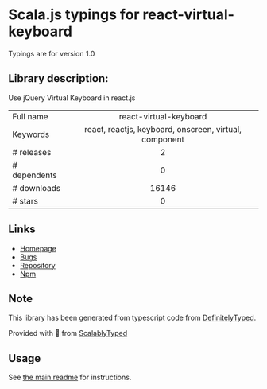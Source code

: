 
# Scala.js typings for react-virtual-keyboard

Typings are for version 1.0

## Library description:
Use jQuery Virtual Keyboard in react.js

|                    |                 |
| ------------------ | :-------------: |
| Full name          | react-virtual-keyboard |
| Keywords           | react, reactjs, keyboard, onscreen, virtual, component |
| # releases         | 2 |
| # dependents       | 0 |
| # downloads        | 16146 |
| # stars            | 0 |

## Links
- [Homepage](https://github.com/Utzel-Butzel/react-virtual-keyboard)
- [Bugs](https://github.com/Utzel-Butzel/react-virtual-keyboard/issues)
- [Repository](https://github.com/Utzel-Butzel/react-virtual-keyboard)
- [Npm](https://www.npmjs.com/package/react-virtual-keyboard)
    


## Note
This library has been generated from typescript code from [DefinitelyTyped](https://definitelytyped.org).

Provided with :purple_heart: from [ScalablyTyped](https://github.com/oyvindberg/ScalablyTyped)

## Usage
See [the main readme](../../readme.md) for instructions.


